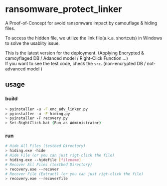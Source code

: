 # ransomware_protect_linker
A Proof-of-Concept for avoid ransomware impact by camouflage & hiding files.

To access the hidden file, we utilize the link file(a.k.a. shortcuts) in Windows to solve the usablity issue.

This is the latest version for the deployment. (Applying Encrypted & camoyflaged DB / Adanced model / Right-Click Function ...)  
If you want to see the test code, check the ```src```. (non-encrypted DB / not-advanced model )  

## usage

### build
```bash
> pyinstaller -u -F enc_adv_linker.py
> pyinstaller -u -F hiding.py
> pyinstaller -F recovery.py
> Set-RightClick.bat (Run as Administrator)
```
### run
```bash
# Hide All Files (testbed Directory)
> hiding.exe -hide
# Hide File (or you can just rigt-click the file)
> hiding.exe --hidefile [filename]
# Recover All Files (testbed Directory)
> recovery.exe --recover
# Recover File (Extract) (or you can just rigt-click the file)
> recovery.exe --recoverfile
```

